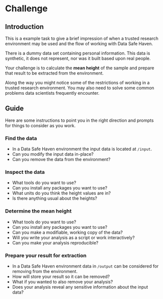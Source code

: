# Challenge

## Introduction

This is a example task to give a brief impression of when a trusted research environment may be used and the flow of working with Data Safe Haven.

There is a dummy data set containing personal information.
This data is synthetic, it does not represent, nor was it built based upon real people.

Your challenge is to calculate the **mean height** of the sample and prepare that result to be extracted from the environment.

Along the way you might notice some of the restrictions of working in a trusted research environment.
You may also need to solve some common problems data scientists frequently encounter.

## Guide

Here are some instructions to point you in the right direction and prompts for things to consider as you work.

### Find the data

- In a Data Safe Haven environment the input data is located at `/input`.
- Can you modify the input data in-place?
- Can you remove the data from the environment?

### Inspect the data

- What tools do you want to use?
- Can you install any packages you want to use?
- What units do you think the height values are in?
- Is there anything usual about the heights?

### Determine the mean height

- What tools do you want to use?
- Can you install any packages you want to use?
- Can you make a modifiable, working copy of the data?
- Will you write your analysis as a script or work interactively?
- Can you make your analysis reproducible?

### Prepare your result for extraction

- In a Data Safe Haven environment data in `/output` can be considered for removing from the environment.
- How will store your result so it can be removed?
- What if you wanted to also remove your analysis?
- Does your analysis reveal any sensitive information about the input data?
